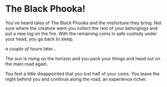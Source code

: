 # The Black Phooka&excl;

You've heard tales of The Black Phooka and the misfortune they bring. Not sure where the creature went you collect the rest of your belongings and put a new log on the fire. With the remaining coins in safe custody under your head, you go back to sleep.

_a couple of hours later..._

The sun is rising on the horizon and you pack your things and head out on the main road again.

You feel a little disappointed that you lost half of your coins. You leave the night behind you and continue along the road, an experience richer.
